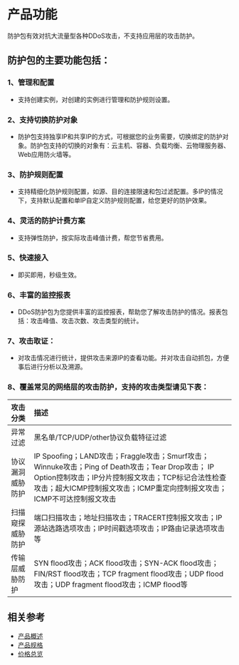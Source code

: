 # 产品功能

防护包有效对抗大流量型各种DDoS攻击，不支持应用层的攻击防护。

## 防护包的主要功能包括：

### 1、管理和配置
- 支持创建实例，对创建的实例进行管理和防护规则设置。

### 2、支持切换防护对象

- 防护包支持独享IP和共享IP的方式，可根据您的业务需要，切换绑定的防护对象。防护包支持的切换的对象有：云主机、容器、负载均衡、云物理服务器、Web应用防火墙等。

### 3、防护规则配置
- 支持精细化防护规则配置，如源、目的连接限速和包过滤配置。多IP的情况下，支持默认配置和单IP自定义防护规则配置，给您更好的防护效果。

### 4、灵活的防护计费方案
- 支持弹性防护，按实际攻击峰值计费，帮您节省费用。

### 5、快速接入
- 即买即用，秒级生效。

### 6、丰富的监控报表
- DDoS防护包为您提供丰富的监控报表，帮助您了解攻击防护的情况。报表包括：攻击峰值、攻击次数、攻击类型的统计。

### 7、攻击取证：

- 对攻击情况进行统计，提供攻击来源IP的查看功能。并对攻击自动抓包，方便事后进行分析以及溯源。

### 8、覆盖常见的网络层的攻击防护，支持的攻击类型请见下表：

| 攻击分类 | 描述 |
| :- | :- |
| 异常过滤     | 黑名单/TCP/UDP/other协议负载特征过滤 |
|协议漏洞威胁防护|IP Spoofing；LAND攻击；Fraggle攻击；Smurf攻击；Winnuke攻击；Ping of Death攻击；Tear Drop攻击； IP Option控制攻击；IP分片控制报文攻击；TCP标记合法性检查攻击；超大ICMP控制报文攻击；ICMP重定向控制报文攻击；ICMP不可达控制报文攻击|
|扫描窥探威胁防护|端口扫描攻击；地址扫描攻击；TRACERT控制报文攻击；IP源站选路选项攻击；IP时间戳选项攻击；IP路由记录选项攻击等|
|传输层威胁防护|SYN flood攻击；ACK flood攻击；SYN-ACK flood攻击；FIN/RST flood攻击；TCP fragment flood攻击；UDP flood攻击；UDP fragment flood攻击；ICMP flood等|



## 相关参考

- [产品概述](../Introduction/Product-Overview.md)
- [产品规格](../Introduction/Specification.md)
- [价格总览](../Pricing/Price-Overview.md)


